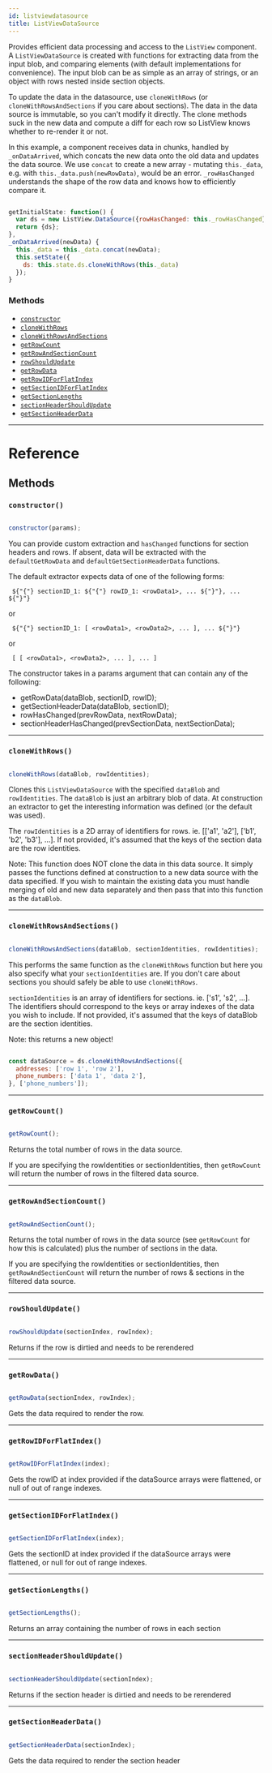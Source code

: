 ```yaml
---
id: listviewdatasource
title: ListViewDataSource
---
```


Provides efficient data processing and access to the `ListView` component. A `ListViewDataSource` is created with functions for extracting data from the input blob, and comparing elements (with default implementations for convenience). The input blob can be as simple as an array of strings, or an object with rows nested inside section objects.

To update the data in the datasource, use `cloneWithRows` (or `cloneWithRowsAndSections` if you care about sections). The data in the data source is immutable, so you can't modify it directly. The clone methods suck in the new data and compute a diff for each row so ListView knows whether to re-render it or not.

In this example, a component receives data in chunks, handled by `_onDataArrived`, which concats the new data onto the old data and updates the data source. We use `concat` to create a new array - mutating `this._data`, e.g. with `this._data.push(newRowData)`, would be an error. `_rowHasChanged` understands the shape of the row data and knows how to efficiently compare it.


```javascript

getInitialState: function() {
  var ds = new ListView.DataSource({rowHasChanged: this._rowHasChanged});
  return {ds};
},
_onDataArrived(newData) {
  this._data = this._data.concat(newData);
  this.setState({
    ds: this.state.ds.cloneWithRows(this._data)
  });
}

```


### Methods

* [`constructor`](listviewdatasource.md#constructor)
* [`cloneWithRows`](listviewdatasource.md#clonewithrows)
* [`cloneWithRowsAndSections`](listviewdatasource.md#clonewithrowsandsections)
* [`getRowCount`](listviewdatasource.md#getrowcount)
* [`getRowAndSectionCount`](listviewdatasource.md#getrowandsectioncount)
* [`rowShouldUpdate`](listviewdatasource.md#rowshouldupdate)
* [`getRowData`](listviewdatasource.md#getrowdata)
* [`getRowIDForFlatIndex`](listviewdatasource.md#getrowidforflatindex)
* [`getSectionIDForFlatIndex`](listviewdatasource.md#getsectionidforflatindex)
* [`getSectionLengths`](listviewdatasource.md#getsectionlengths)
* [`sectionHeaderShouldUpdate`](listviewdatasource.md#sectionheadershouldupdate)
* [`getSectionHeaderData`](listviewdatasource.md#getsectionheaderdata)

---

# Reference

## Methods

### `constructor()`


```javascript

constructor(params);

```


You can provide custom extraction and `hasChanged` functions for section headers and rows. If absent, data will be extracted with the `defaultGetRowData` and `defaultGetSectionHeaderData` functions.

The default extractor expects data of one of the following forms:

     ${"{"} sectionID_1: ${"{"} rowID_1: <rowData1>, ... ${"}"}, ... ${"}"}

or

     ${"{"} sectionID_1: [ <rowData1>, <rowData2>, ... ], ... ${"}"}

or

     [ [ <rowData1>, <rowData2>, ... ], ... ]

The constructor takes in a params argument that can contain any of the following:

* getRowData(dataBlob, sectionID, rowID);
* getSectionHeaderData(dataBlob, sectionID);
* rowHasChanged(prevRowData, nextRowData);
* sectionHeaderHasChanged(prevSectionData, nextSectionData);

---

### `cloneWithRows()`


```javascript

cloneWithRows(dataBlob, rowIdentities);

```


Clones this `ListViewDataSource` with the specified `dataBlob` and `rowIdentities`. The `dataBlob` is just an arbitrary blob of data. At construction an extractor to get the interesting information was defined (or the default was used).

The `rowIdentities` is a 2D array of identifiers for rows. ie. [['a1', 'a2'], ['b1', 'b2', 'b3'], ...]. If not provided, it's assumed that the keys of the section data are the row identities.

Note: This function does NOT clone the data in this data source. It simply passes the functions defined at construction to a new data source with the data specified. If you wish to maintain the existing data you must handle merging of old and new data separately and then pass that into this function as the `dataBlob`.

---

### `cloneWithRowsAndSections()`


```javascript

cloneWithRowsAndSections(dataBlob, sectionIdentities, rowIdentities);

```


This performs the same function as the `cloneWithRows` function but here you also specify what your `sectionIdentities` are. If you don't care about sections you should safely be able to use `cloneWithRows`.

`sectionIdentities` is an array of identifiers for sections. ie. ['s1', 's2', ...]. The identifiers should correspond to the keys or array indexes of the data you wish to include. If not provided, it's assumed that the keys of dataBlob are the section identities.

Note: this returns a new object!


```javascript

const dataSource = ds.cloneWithRowsAndSections({
  addresses: ['row 1', 'row 2'],
  phone_numbers: ['data 1', 'data 2'],
}, ['phone_numbers']);

```


---

### `getRowCount()`


```javascript

getRowCount();

```


Returns the total number of rows in the data source.

If you are specifying the rowIdentities or sectionIdentities, then `getRowCount` will return the number of rows in the filtered data source.

---

### `getRowAndSectionCount()`


```javascript

getRowAndSectionCount();

```


Returns the total number of rows in the data source (see `getRowCount` for how this is calculated) plus the number of sections in the data.

If you are specifying the rowIdentities or sectionIdentities, then `getRowAndSectionCount` will return the number of rows & sections in the filtered data source.

---

### `rowShouldUpdate()`


```javascript

rowShouldUpdate(sectionIndex, rowIndex);

```


Returns if the row is dirtied and needs to be rerendered

---

### `getRowData()`


```javascript

getRowData(sectionIndex, rowIndex);

```


Gets the data required to render the row.

---

### `getRowIDForFlatIndex()`


```javascript

getRowIDForFlatIndex(index);

```


Gets the rowID at index provided if the dataSource arrays were flattened, or null of out of range indexes.

---

### `getSectionIDForFlatIndex()`


```javascript

getSectionIDForFlatIndex(index);

```


Gets the sectionID at index provided if the dataSource arrays were flattened, or null for out of range indexes.

---

### `getSectionLengths()`


```javascript

getSectionLengths();

```


Returns an array containing the number of rows in each section

---

### `sectionHeaderShouldUpdate()`


```javascript

sectionHeaderShouldUpdate(sectionIndex);

```


Returns if the section header is dirtied and needs to be rerendered

---

### `getSectionHeaderData()`


```javascript

getSectionHeaderData(sectionIndex);

```


Gets the data required to render the section header

